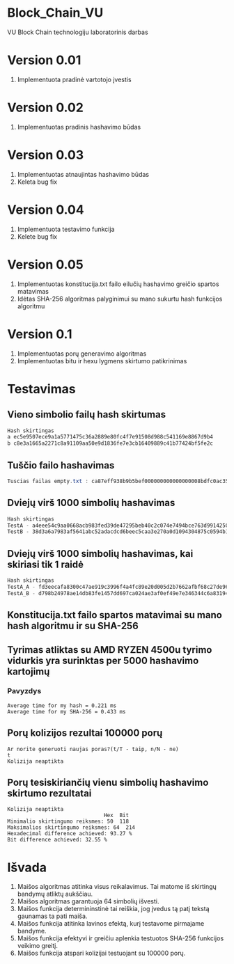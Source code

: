 # Block_Chain_VU
VU Block Chain technologiju laboratorinis darbas

# Version 0.01

  1. Implementuota pradinė vartotojo įvestis

# Version 0.02

  1. Implementuotas pradinis hashavimo būdas

# Version 0.03

  1. Implementuotas atnaujintas hashavimo būdas
  2. Keleta bug fix

# Version 0.04

  1. Implementuota testavimo funkcija
  2. Kelete bug fix

# Version 0.05

  1. Implementuotas konstitucija.txt failo eilučių hashavimo greičio spartos matavimas
  2. Idėtas SHA-256 algoritmas palyginimui su mano sukurtu hash funkcijos algoritmu

# Version 0.1

  1. Implementuotas porų generavimo algoritmas
  2. Implementuotas bitu ir hexu lygmens skirtumo patikrinimas

# Testavimas

  ## Vieno simbolio failų hash skirtumas

  ``` powershell
  Hash skirtingas
  a ec5e9507ece9a1a5771475c36a2889e80fc4f7e91508d988c541169e8867d9b4
  b c8e3a1665a2271c8a91109aa50e9d1836fe7e3cb16409889c41b77424bf5fe2c
  ```

  ## Tuščio failo hashavimas

  ``` powershell
  Tuscias failas empty.txt : ca87eff938b9b5bef000000000000000008bdfc0ac35140ff739cddddddddddd
  ```

  ## Dviejų virš 1000 simbolių hashavimas

  ``` powershell
  Hash skirtingas
  TestA - a4eee54c9aa0668acb983fed39de47295beb40c2c074e7494bce763d99142506
  TestB - 38d3a6a7983af5641abc52adacdcd6beec5caa3e270a0d1094304875c0594b14
  ```

  ## Dviejų virš 1000 simbolių hashavimas, kai skiriasi tik 1 raidė

  ``` powershell
  Hash skirtingas
  TestA_A - fd3eecafa8300c47ae919c3996f4a4fc89e20d005d2b7662afbf68c27de96e96
  TestA_B - d798b24978ae14db83fe1457dd697ca024ae3af0ef49e7e346344c6a83194a7e
  ```

  ## Konstitucija.txt failo spartos matavimai su mano hash algoritmu ir su SHA-256
  ## Tyrimas atliktas su AMD RYZEN 4500u tyrimo vidurkis yra surinktas per 5000 hashavimo kartojimų

  ### Pavyzdys
  ```
  Average time for my hash = 0.221 ms
  Average time for my SHA-256 = 0.433 ms
  ```

  ## Porų kolizijos rezultai 100000 porų
  ```
  Ar norite generuoti naujas poras?(t/T - taip, n/N - ne)
  t
  Kolizija neaptikta
  ```

  ## Porų tesiskiriančių vienu simbolių hashavimo skirtumo rezultatai
  ```
  Kolizija neaptikta
                                 Hex  Bit
  Minimalio skirtingumo reiksmes: 50  118
  Maksimalios skirtingumo reiksmes: 64  214
  Hexadecimal difference achieved: 93.27 %
  Bit difference achieved: 32.55 %
  ```

# Išvada

  1. Maišos algoritmas atitinka visus reikalavimus. Tai matome iš skirtingų bandymų atliktų aukščiau.
  2. Maišos algoritmas garantuoja 64 simbolių išvesti.
  3. Maišos funkcija determininstinė tai reiškia, jog įvedus tą patį tekstą gaunamas ta pati maiša.
  4. Maišos funkcija atitinka lavinos efektą, kurį testavome pirmajame bandyme.
  5. Maišos funkcija efektyvi ir greičiu aplenkia testuotos SHA-256 funkcijos veikimo greitį.
  6. Maišos funkcija atspari kolizijai testuojant su 100000 porų. 
